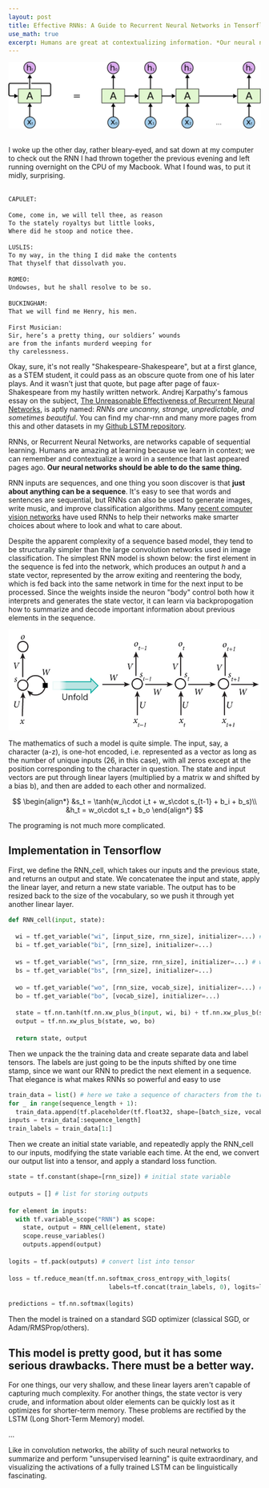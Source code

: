 ```yaml
---
layout: post
title: Effective RNNs: A Guide to Recurrent Neural Networks in Tensorflow
use_math: true
excerpt: Humans are great at contextualizing information. *Our neural networks should be too.*<br><br><img src="/images/RNN-unrolled.png" style="width: 90%"><br><br>
---
```


<img src="/images/RNN-unrolled.png"><br><br>

I woke up the other day, rather bleary-eyed, and sat down at my computer to check out the RNN I had thrown together the previous evening and left running overnight on the CPU of my Macbook. What I found was, to put it midly, surprising.

```

CAPULET:

Come, come in, we will tell thee, as reason
To the stately royaltys but little looks,
Where did he stoop and notice thee.

LUSLIS:
To my way, in the thing I did make the contents
That thyself that dissolvath you.

ROMEO:
Undowses, but he shall resolve to be so.

BUCKINGHAM:
That we will find me Henry, his men.

First Musician:
Sir, here’s a pretty thing, our soldiers’ wounds
are from the infants murderd weeping for
thy carelessness.
```

Okay, sure, it's not really "Shakespeare-Shakespeare", but at a first glance, as a STEM student, it could pass as an obscure quote from one of his later plays. And it wasn't just that quote, but page after page of faux-Shakespeare from my hastily written network. Andrej Karpathy's famous essay on the subject, [The Unreasonable Effectiveness of Recurrent Neural Networks](http://karpathy.github.io/2015/05/21/rnn-effectiveness/), is aptly named: *RNNs are uncanny, strange, unpredictable, and sometimes beautiful*. You can find my char-rnn and many more pages from this and other datasets in my [Github LSTM repository](https://github.com/ja3067/char-rnn-tensorflow).

RNNs, or Recurrent Neural Networks, are networks capable of sequential learning. Humans are amazing at learning because we learn in context; we can remember and contextualize a word in a sentence that last appeared pages ago. **Our neural networks should be able to do the same thing.**

RNN inputs are sequences, and one thing you soon discover is that **just about anything can be a sequence**. It's easy to see that words and sentences are sequential, but RNNs can also be used to generate images, write music, and improve classification algorithms. Many [recent computer vision networks](https://arxiv.org/abs/1412.7755) have used RNNs to help their networks make smarter choices about where to look and what to care about.

Despite the apparent complexity of a sequence based model, they tend to be structurally simpler than the large convolution networks used in image classification. The simplest RNN model is shown below: the first element in the sequence is fed into the network, which produces an output *h* and a state vector, represented by the arrow exiting and reentering the body, which is fed back into the same network in time for the next input to be processed. Since the weights inside the neuron "body" control both how it interprets and generates the state vector, it can learn via backpropogation how to summarize and decode important information about previous elements in the sequence.

![Unrolled RNN](/images/rnn.jpg)

The mathematics of such a model is quite simple. The input, say, a character (a-z), is one-hot encoded, i.e. represented as a vector as long as the number of unique inputs (26, in this case), with all zeros except at the position corresponding to the character in question. The state and input vectors are put through linear layers (multiplied by a matrix w and shifted by a bias b), and then are added to each other and normalized.

$$
\begin{align*}
  &s_t = \tanh(w_i\cdot i_t + w_s\cdot s_{t-1} + b_i + b_s)\\
  &h_t = w_o\cdot s_t + b_o
\end{align*}
$$

The programing is not much more complicated.

## Implementation in Tensorflow

First, we define the RNN_cell, which takes our inputs and the previous state, and returns an output and state. We concatenatee the input and state, apply the linear layer, and return a new state variable. The output has to be resized back to the size of the vocabulary, so we push it through yet another linear layer. 


```python
def RNN_cell(input, state):

  wi = tf.get_variable("wi", [input_size, rnn_size], initializer=...) # weight and bias for input
  bi = tf.get_variable("bi", [rnn_size], initializer=...)
  
  ws = tf.get_variable("ws", [rnn_size, rnn_size], initializer=...) # weight and bias for state vector
  bs = tf.get_variable("bs", [rnn_size], initializer=...)
  
  wo = tf.get_variable("wo", [rnn_size, vocab_size], initializer=...) # weight and bias for decoding RNN output
  bo = tf.get_variable("bo", [vocab_size], initializer=...)

  state = tf.nn.tanh(tf.nn.xw_plus_b(input, wi, bi) + tf.nn.xw_plus_b(state, ws, bs))
  output = tf.nn.xw_plus_b(state, wo, bo)
  
  return state, output
```
 
Then we unpack the the training data and create separate data and label tensors. The labels are just going to be the inputs shifted by one time stamp, since we want our RNN to predict the next element in a sequence. That elegance is what makes RNNs so powerful and easy to use
  
```python
train_data = list() # here we take a sequence of characters from the trianing data and store them in a list
for _ in range(sequence_length + 1):
  train_data.append(tf.placeholder(tf.float32, shape=[batch_size, vocabulary_size]))
inputs = train_data[:sequence_length]
train_labels = train_data[1:]
```

Then we create an initial state variable, and repeatedly apply the RNN_cell to our inputs, modifying the state variable each time. At the end, we convert our output list into a tensor, and apply a standard loss function.

```python
state = tf.constant(shape=[rnn_size]) # initial state variable

outputs = [] # list for storing outputs
 
for element in inputs:
  with tf.variable_scope("RNN") as scope:
    state, output = RNN_cell(element, state)
    scope.reuse_variables()
    outputs.append(output)

logits = tf.pack(outputs) # convert list into tensor

loss = tf.reduce_mean(tf.nn.softmax_cross_entropy_with_logits(
                            labels=tf.concat(train_labels, 0), logits=logits)
                            
predictions = tf.nn.softmax(logits)

```

Then the model is trained on a standard SGD optimizer (classical SGD, or Adam/RMSProp/others). 

## This model is pretty good, but it has some serious drawbacks. There must be a better way.

For one things, our very shallow, and these linear layers aren't capable of capturing much complexity. For another things, the state vector is very crude, and information about older elements can be quickly lost as it optimizes for shorter-term memory. These problems are rectified by the LSTM (Long Short-Term Memory) model.

...

Like in convolution networks, the ability of such neural networks to summarize and perform "unsupervised learning" is quite extraordinary, and visualizing the activations of a fully trained LSTM can be linguistically fascinating.
